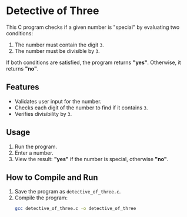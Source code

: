 # Detective of Three

This C program checks if a given number is "special" by evaluating two conditions:
1. The number must contain the digit `3`.
2. The number must be divisible by `3`.

If both conditions are satisfied, the program returns **"yes"**. Otherwise, it returns **"no"**.

## Features
- Validates user input for the number.
- Checks each digit of the number to find if it contains `3`.
- Verifies divisibility by `3`.

## Usage
1. Run the program.
2. Enter a number.
3. View the result: **"yes"** if the number is special, otherwise **"no"**.

## How to Compile and Run
1. Save the program as `detective_of_three.c`.
2. Compile the program:
   ```bash
   gcc detective_of_three.c -o detective_of_three
